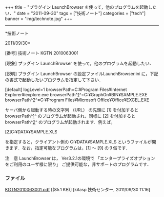 ﻿+++
title = "プラグイン LaunchBrowser を使って，他のプログラムを起動したい．"
date = "2011-09-30"
tags = ["技術ノート"]
categories = ["tech"]
banner = "img/technote.jpg"
+++

-----------------------------------------------------------------------------------------------------------------------------

*技術ノート

2011/09/30*


[番号]
技術ノート KGTN 2010063001

[現象]
プラグイン LaunchBrowser を使って，他のプログラムを起動したい．

[説明]
プラグイン LaunchBrowser の設定ファイルLaunchBrowser.ini
に，下記の書式で起動したいプログラムを指定して下さい．

[default]
logLevel=1
browserPath=C:¥Program Files¥Internet Explorer¥iexplore.exe
browserPath^[1](#fn1)^=C:¥GraphOn¥BIN¥SAMPLE.EXE
browserPath^[2](#fn2)^=C:¥Program Files¥Microsoft
Office¥Office¥EXCEL.EXE

サーバ側から起動する時の文字列 （URL） の先頭に [1] を付加すると
browserPath^[1](#fn1)^ のプログラムが起動され，同様に [2] を付加すると
browserPath^[2](#fn2)^ のプログラムが起動されます．例えば，

[2]C:¥DATA¥SAMPLE.XLS

を指定すると，クライアント側の C:¥DATA¥SAMPLE.XLS
というファイルが開きます．なお，指定可能なプログラムは，[1] 〜 [9]
の９個です．

注　意
LaunchBrowser は， Ver3.2.1の環境で
「エンタープライズオプションをご利用のユーザ様に限り」
ご提供可能な，非サポートのプログラムです．


### ファイル

 
 


[KGTN2010063001.pdf](http://techreport.kitasp.net/attachments/download/213/KGTN2010063001.pdf)
 [(85.1 KB)] [kitasp 技術センター, 2011/09/30
11:16]


 


 

